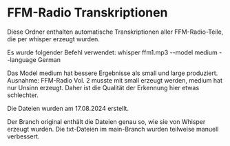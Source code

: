 # FFM-Radio Transkriptionen

Diese Ordner enthalten automatische Transkriptionen aller FFM-Radio-Teile, die per whisper erzeugt wurden.

Es wurde folgender Befehl verwendet:
whisper ffm1.mp3 --model medium --language German

Das Model medium hat bessere Ergebnisse als small und large produziert.
Ausnahme: FFM-Radio Vol. 2 musste mit small erzeugt werden, medium hat nur Unsinn erzeugt. Daher ist die Qualität der Erkennung hier etwas schlechter.

Die Dateien wurden am 17.08.2024 erstellt.

Der Branch original enthält die Dateien genau so, wie sie von Whisper erzeugt wurden.
Die txt-Dateien im main-Branch wurden teilweise manuell verbessert.
